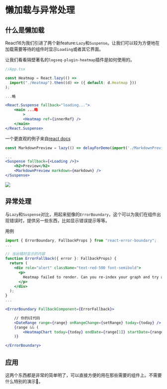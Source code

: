 # 懒加载与异常处理

## 什么是懒加载
React16为我们引进了两个新feature:`Lazy`和`Suspense`。让我们可以较为方便地在加载需要等待的组件时显示`Loading`或者其它界面。

让我们看看隔壁著名的`logseq-plugin-heatmap`插件是如何使用的。

```jsx
//App.tsx

const Heatmap = React.lazy(() =>
  import("./Heatmap").then((d) => ({ default: d.Heatmap }))
);

...略

<React.Suspense fallback="loading...">
    <main ...略
        >
        <Heatmap ref={innerRef} />
    </main>
</React.Suspense>
```


一个更直观的例子来自[react docs](https://beta.reactjs.org/reference/react/lazy)
```jsx
const MarkdownPreview = lazy(() => delayForDemo(import('./MarkdownPreview.js')));

...
<Suspense fallback={<Loading />}>
    <h2>Preview</h2>
    <MarkdownPreview markdown={markdown} />
</Suspense>
```

![](../.gitbook/assets/43.gif)

## 异常处理
与`Lazy`和`Suspense`对比，用起来挺像的`ErrorBoundary`，这个可以为我们在组件出现错误时，提供另一些东西，比如显示错误提示等等。

用例
```jsx
import { ErrorBoundary, FallbackProps } from "react-error-boundary";
...

// 当出错时显示的内容
function ErrorFallback({ error }: FallbackProps) {
  return (
    <div role="alert" className="text-red-500 font-semibold">
      <p>
        Heatmap failed to render. Can you re-index your graph and try again?
      </p>
    </div>
  );
}
...

<ErrorBoundary FallbackComponent={ErrorFallback}>

    // 你的UI代码
    <DateRange range={range} onRangeChange={setRange} today={today} />
    {range && (
        <HeatmapChart today={today} endDate={range[1]} startDate={range[0]} />
    )}

</ErrorBoundary>
```

## 应用
这两个东西都是非常的简单明了，可以直接方便的用在那些需要的组件上。不需要什么特别的演示👐。
